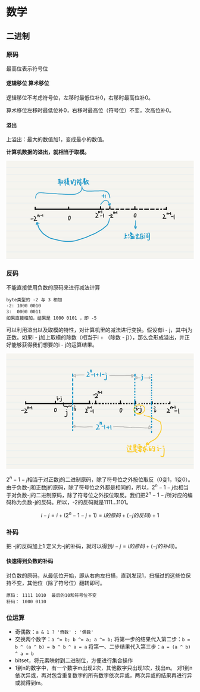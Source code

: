 # 数学



## 二进制

### 原码

最高位表示符号位



#### 逻辑移位 算术移位

逻辑移位不考虑符号位，左移时最低位补0，右移时最高位补0。

算术移位左移时最低位补0，右移时最高位（符号位）不变，次高位补0。



#### 溢出

上溢出：最大的数值加1，变成最小的数值。

**计算机数据的溢出，就相当于取模。**

![img](shu-xue.assets/57e275c509cb477588b8c19b63df0b71.jpg)



### 反码

不能直接使用负数的原码来进行减法计算

```
byte类型的 -2 与 3 相加
-2: 1000 0010
3:  0000 0011
如果直接相加，结果是 1000 0101 ，即 -5
```



可以利用溢出以及取模的特性，对计算机里的减法进行变换。假设有i - j，其中j为正数。如果i - j加上取模的除数（相当于i + （除数 - j）），那么会形成溢出，并正好能够获得我们想要的i - j的运算结果。

![img](shu-xue.assets/d3788c6ecac1f8d8eee9552c7452ca4f.jpg)

$2^n - 1 - j$相当于对正数j的二进制原码，除了符号位之外按位取反（0变1，1变0）。由于负数-j和正数j的原码，除了符号位之外都是相同的，所以，$2^n - 1 - j$也相当于对负数-j的二进制原码，除了符号位之外按位取反。我们把$2^n - 1 - j$所对应的编码称为负数-j的反码。所以，-2的反码就是1111…1101。

$$i-j=i+(2^n-1-j+1)=i的原码+(-j的反码)+1 $$



### 补码

把 -j的反码加上1 定义为-j的补码，就可以得到$i-j=i的原码+(-j的补码)。$

#### 快速得到负数的补码

对负数的原码，从最低位开始，即从右向左扫描，直到发现1，扫描过的这些位保持不变，其他位（除了符号位）翻转即可。

```
原码： 1111 1010  最后的10和符号位不变
补码： 1000 0110
```



### 位运算

- 奇偶数：`a & 1 ? '奇数' : '偶数'`
- 交换两个数字：`a ^= b; b ^= a; a ^= b;`
  将第一步的结果代入第二步：`b = b ^ (a ^ b) = b ^ b ^ a = a`
  将第一、二步结果代入第三步：`a = (a ^ b) ^ a = b`
- bitset，将元素映射到二进制位，方便进行集合操作
- 1到n的数字中，有一个数字m出现2次，其他数字只出现1次，找出m。
  对1到n依次异或，再对包含重复数字的所有数字依次异或，两次异或的结果再进行异或就得到m。



